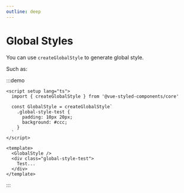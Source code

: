 ```yaml
---
outline: deep
---
```


# Global Styles

You can use `createGlobalStyle` to generate global style.

Such as:

:::demo
```vue
<script setup lang="ts">
  import { createGlobalStyle } from '@vue-styled-components/core'
  
  const GlobalStyle = createGlobalStyle`
    .global-style-test {
      padding: 10px 20px;
      background: #ccc;
    }
  `
</script>

<template>
  <GlobalStyle />
  <div class="global-style-test">
    Test...
  </div>
</template>
```
:::
